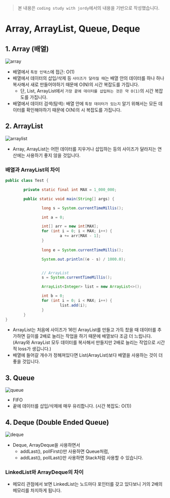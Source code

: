 > 본 내용은 `coding study with jordy`에서의 내용을 기반으로 작성했습니다.

# Array, ArrayList, Queue, Deque

## 1. Array (배열)
![array](https://velog.velcdn.com/images/tjdrb0402/post/8c5bb037-d4d5-4b9e-90d5-42e10f289ab5/image.png)

- 배열에서 `특정 인덱스`에 접근: O(1)
- 배열에서 데이터의 삽입/삭제 등 `사이즈가 달라질 때`는 배열 안의 데이터를 하나 하나 복사해서 새로 만들어야하기 때문에 O(N)의 시간 복잡도를 가집니다.
    - 단, List, ArrayList에서 `가장 끝에 데이터를 삽입하는 것은 약 O(1)`의 시간 복잡도를 가집니다.
- 배열에서 데이터 검색(탐색): 배열 안에 `특정 데이터가 있는지` 알기 위해서는 모든 데이터를 확인해야하기 때문에 O(N)의 시 복잡도를 가집니다.

## 2. ArrayList
![arraylist](https://velog.velcdn.com/images/tjdrb0402/post/41e43f24-f409-4fb3-a598-b6b3dc2f2df8/image.png)

- Array, ArrayList는 어떤 데이터를 지우거나 삽입하는 등의 사이즈가 달라지는 연산에는 사용하기 좋지 않을 것입니다.

### 배열과 ArrayList의 차이
```java
public class Test {

		private static final int MAX = 1_000_000;

		public static void main(String[] args) {

				long s = System.currentTimeMillis();

				int a = 0;

				int[] arr = new int[MAX];
				for (int i = 0; i < MAX; i++) {
						a += arr[MAX - 1];
				}
				
				long e = System.currentTimeMillis();

				System.out.println((e - s) / 1000.0);


				// ArrayList
				s = System.currentTimeMillis();

				ArrayList<Integer> list = new ArrayList<>();

				int b = 0;
				for (int i = 0; i < MAX; i++) {
						list.add(i);
				}
		}
}

```
- ArrayList는 처음에 사이즈가 16인 ArrayList를 만들고 가득 찼을 때 데이터를 추가하면 길이를 2배로 늘리는 작업을 하기 때문에 배열보다 조금 더 느립니다. (Array와 ArrayList 모두 데이터를 복사해서 만들지만 2배로 늘리는 작업으로 시간적 loss가 생깁니다.)
- 배열에 들어갈 개수가 정해져있다면 List(ArrayList)보다 배열을 사용하는 것이 더 좋을 것입니다.


## 3. Queue
![queue](https://velog.velcdn.com/images/tjdrb0402/post/7c61236d-5b0b-43a6-8473-6f68160ee6bf/image.png)
- FIFO
- 끝에 데이터를 삽입/삭제에 매우 유리합니다. (시간 복잡도: O(1))


## 4. Deque (Double Ended Queue)

![deque](https://velog.velcdn.com/images/tjdrb0402/post/cb5f1fdd-a17d-4d74-89b5-f1b30f7efff1/image.png)

- Deque, ArrayDeque을 사용하면서
    - addLast(), pollFirst()만 사용하면 Queue처럼,
    - addLast(), pollLast()만 사용하면 Stack처럼 사용할 수 있습니다.

### LinkedList와 ArrayDeque의 차이
- 메모리 관점에서 보면 LinkedList는 노드마다 포인터를 갖고 있다보니 거의 2배의 메모리를 차지하게 됩니다.






